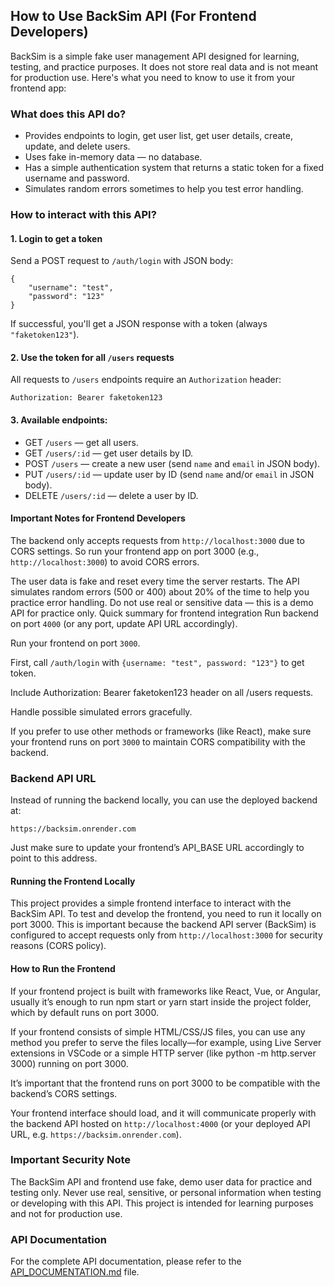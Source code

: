 ## How to Use BackSim API (For Frontend Developers)

BackSim is a simple fake user management API designed for learning, testing, and practice purposes. It does not store real data and is not meant for production use. Here's what you need to know to use it from your frontend app:

### What does this API do?

- Provides endpoints to login, get user list, get user details, create, update, and delete users.  
- Uses fake in-memory data — no database.  
- Has a simple authentication system that returns a static token for a fixed username and password.  
- Simulates random errors sometimes to help you test error handling.  

### How to interact with this API?

#### 1. Login to get a token

Send a POST request to `/auth/login` with JSON body:

    {
        "username": "test",
        "password": "123"
    }
If successful, you'll get a JSON response with a token (always `"faketoken123"`).

#### 2. Use the token for all `/users` requests
All requests to `/users` endpoints require an `Authorization` header:

    Authorization: Bearer faketoken123

#### 3. Available endpoints:

- GET `/users` — get all users.
- GET `/users/:id` — get user details by ID.
- POST `/users` — create a new user (send `name` and `email` in JSON body).
- PUT `/users/:id` — update user by ID (send `name` and/or `email` in JSON body).
- DELETE `/users/:id` — delete a user by ID.

#### Important Notes for Frontend Developers

The backend only accepts requests from `http://localhost:3000` due to CORS settings.
So run your frontend app on port 3000 (e.g., `http://localhost:3000`) to avoid CORS errors.

The user data is fake and reset every time the server restarts.
The API simulates random errors (500 or 400) about 20% of the time to help you practice error handling.
Do not use real or sensitive data — this is a demo API for practice only.
Quick summary for frontend integration
Run backend on port `4000` (or any port, update API URL accordingly).

Run your frontend on port `3000`.

First, call `/auth/login` with `{username: "test", password: "123"}` to get token.

Include Authorization: Bearer faketoken123 header on all /users requests.

Handle possible simulated errors gracefully.

If you prefer to use other methods or frameworks (like React), make sure your frontend runs on port `3000` to maintain CORS compatibility with the backend.

### Backend API URL

Instead of running the backend locally, you can use the deployed backend at:

    https://backsim.onrender.com


Just make sure to update your frontend’s API_BASE URL accordingly to point to this address.

#### Running the Frontend Locally
This project provides a simple frontend interface to interact with the BackSim API. To test and develop the frontend, you need to run it locally on port 3000. This is important because the backend API server (BackSim) is configured to accept requests only from `http://localhost:3000` for security reasons (CORS policy).

#### How to Run the Frontend
If your frontend project is built with frameworks like React, Vue, or Angular, usually it’s enough to run npm start or yarn start inside the project folder, which by default runs on port 3000.

If your frontend consists of simple HTML/CSS/JS files, you can use any method you prefer to serve the files locally—for example, using Live Server extensions in VSCode or a simple HTTP server (like python -m http.server 3000) running on port 3000.

It’s important that the frontend runs on port 3000 to be compatible with the backend’s CORS settings.

Your frontend interface should load, and it will communicate properly with the backend API hosted on `http://localhost:4000` (or your deployed API URL, e.g. `https://backsim.onrender.com`).

### Important Security Note
The BackSim API and frontend use fake, demo user data for practice and testing only.
Never use real, sensitive, or personal information when testing or developing with this API.
This project is intended for learning purposes and not for production use.

### API Documentation

For the complete API documentation, please refer to the [API_DOCUMENTATION.md](https://github.com/Y0505/backsim/blob/main/API_DOCUMENTATION.md) file.
